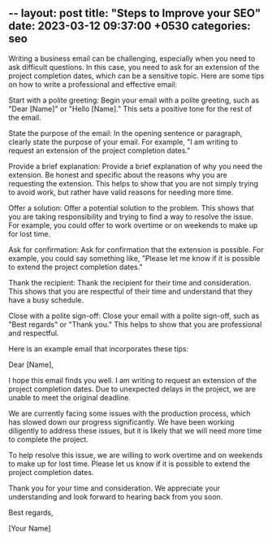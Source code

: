 --
layout: post
title:  "Steps to Improve your SEO"
date:   2023-03-12 09:37:00 +0530
categories: seo
---
Writing a business email can be challenging, especially when you need to ask difficult questions. In this case, you need to ask for an extension of the project completion dates, which can be a sensitive topic. Here are some tips on how to write a professional and effective email:

Start with a polite greeting: Begin your email with a polite greeting, such as "Dear [Name]" or "Hello [Name]." This sets a positive tone for the rest of the email.

State the purpose of the email: In the opening sentence or paragraph, clearly state the purpose of your email. For example, "I am writing to request an extension of the project completion dates."

Provide a brief explanation: Provide a brief explanation of why you need the extension. Be honest and specific about the reasons why you are requesting the extension. This helps to show that you are not simply trying to avoid work, but rather have valid reasons for needing more time.

Offer a solution: Offer a potential solution to the problem. This shows that you are taking responsibility and trying to find a way to resolve the issue. For example, you could offer to work overtime or on weekends to make up for lost time.

Ask for confirmation: Ask for confirmation that the extension is possible. For example, you could say something like, "Please let me know if it is possible to extend the project completion dates."

Thank the recipient: Thank the recipient for their time and consideration. This shows that you are respectful of their time and understand that they have a busy schedule.

Close with a polite sign-off: Close your email with a polite sign-off, such as "Best regards" or "Thank you." This helps to show that you are professional and respectful.

Here is an example email that incorporates these tips:

Dear [Name],

I hope this email finds you well. I am writing to request an extension of the project completion dates. Due to unexpected delays in the project, we are unable to meet the original deadline.

We are currently facing some issues with the production process, which has slowed down our progress significantly. We have been working diligently to address these issues, but it is likely that we will need more time to complete the project.

To help resolve this issue, we are willing to work overtime and on weekends to make up for lost time. Please let us know if it is possible to extend the project completion dates.

Thank you for your time and consideration. We appreciate your understanding and look forward to hearing back from you soon.

Best regards,

[Your Name]